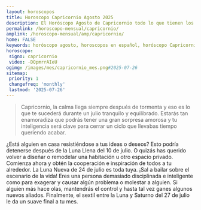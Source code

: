 ```yaml
---
layout: horoscopos
title: Horoscopo Capricornio Agosto 2025
description: El Horóscopo Agosto de Capricornio todo lo que tienen los astros preparados para este mes, amor, trabajo, familia. Todo sobre astrologia, tarot, predicciones. Horoscopo gratis en español, predicciones y astrología.
permalink: /horoscopo-mensual/capricornio/
amplink: /horoscopo-mensual/amp/capricornio/
home: FALSE
keywords: horóscopo agosto, horoscopos en español, horóscopo Capricornio agosto , horóscopo esperanza gracia, horoscop, horóscopos gratis, horoscopo Capricornio, Tarot, Astrologia, Zodíaco, Capricornio, horoscopo gratis, horoscopo del mes 
horoscopo:
 signo: capricornio
 video: -DQpmrrAIeU
ogimg: /images/mes/capricornio_mes.png#2025-07-26
sitemap:
 priority: 1
 changefreq: 'monthly'
 lastmod: '2025-07-26'
---
```



 > Capricornio, la calma llega siempre después de tormenta y eso es lo que te sucederá durante un julio tranquilo y equilibrado. Estarás tan enamoradiza que podrás tener una gran sorpresa amorosa y tu inteligencia será clave para cerrar un ciclo que llevabas tiempo queriendo acabar.



¿Está alguien en casa resistiéndose a tus ideas o deseos? Esto podría detenerse después de la Luna Llena del 10 de julio. O quizás has querido volver a diseñar o remodelar una habitación u otro espacio privado. Comienza ahora y obtén la cooperación e inspiración de todos a tu alrededor. La Luna Nueva de 24 de julio es toda tuya. ¡Sal a bailar sobre el escenario de la vida! Eres una persona demasiado disciplinada e inteligente como para exagerar y causar algún problema o molestar a alguien. Si alguien más hace olas, mantendrás el control y hasta tal vez ganes algunos nuevos aliados. Finalmente, el sextil entre la Luna y Saturno del 27 de julio le da un suave final a tu mes.